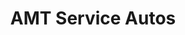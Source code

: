 ---
title: "AMT Service Autos"
url: /le-chambon-feugerolles/amt-service-autos/
shop: Autowerkstatt
---